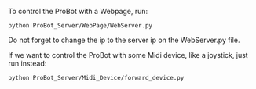 To control the ProBot with a Webpage, run:

    python ProBot_Server/WebPage/WebServer.py 

Do not forget to change the ip to the server ip on the WebServer.py file.

If we want to control the ProBot with some Midi device, like a joystick, just run instead:

    python ProBot_Server/Midi_Device/forward_device.py
